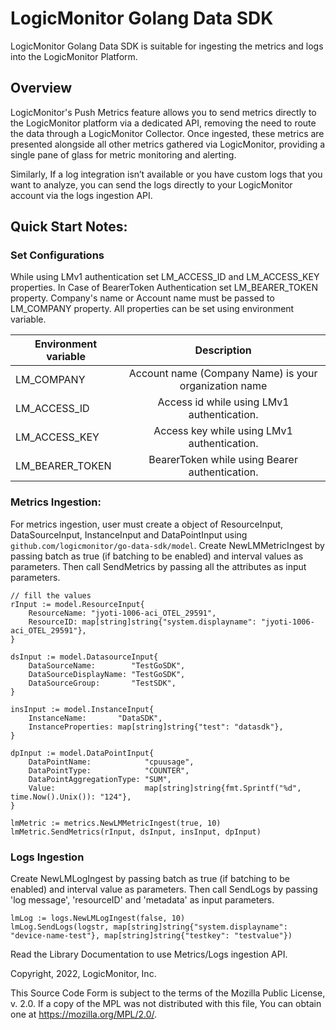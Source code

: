 # LogicMonitor Golang Data SDK

LogicMonitor Golang Data SDK is suitable for ingesting the metrics and logs into the LogicMonitor Platform.

## Overview
LogicMonitor's Push Metrics feature allows you to send metrics directly to the LogicMonitor platform via a dedicated API, removing the need to route the data through a LogicMonitor Collector. Once ingested, these metrics are presented alongside all other metrics gathered via LogicMonitor, providing a single pane of glass for metric monitoring and alerting.

Similarly, If a log integration isn’t available or you have custom logs that you want to analyze, you can send the logs directly to your LogicMonitor account via the logs ingestion API.

## Quick Start Notes:

### Set Configurations
While using LMv1 authentication set LM_ACCESS_ID and LM_ACCESS_KEY properties.
In Case of BearerToken Authentication set LM_BEARER_TOKEN property. 
Company's name or Account name must be passed to LM_COMPANY property. 
All properties can be set using environment variable.

| Environment variable |	Description |
| -------------------- |:--------------:|
|   LM_COMPANY         |	Account name (Company Name) is your organization name |
|   LM_ACCESS_ID       |	Access id while using LMv1 authentication.|
|   LM_ACCESS_KEY      |	Access key while using LMv1 authentication.|
|   LM_BEARER_TOKEN    |	BearerToken while using Bearer authentication.|

### Metrics Ingestion:
For metrics ingestion, user must create a object of ResourceInput, DataSourceInput, InstanceInput and DataPointInput using `github.com/logicmonitor/go-data-sdk/model`.
Create NewLMMetricIngest by passing batch as true (if batching to be enabled) and interval values as parameters. Then call SendMetrics by passing all the attributes as input parameters.

    // fill the values
	rInput := model.ResourceInput{
		ResourceName: "jyoti-1006-aci_OTEL_29591",
		ResourceID: map[string]string{"system.displayname": "jyoti-1006-aci_OTEL_29591"},
	}

	dsInput := model.DatasourceInput{
		DataSourceName:        "TestGoSDK",
		DataSourceDisplayName: "TestGoSDK",
		DataSourceGroup:       "TestSDK",
	}

	insInput := model.InstanceInput{
		InstanceName:       "DataSDK",
		InstanceProperties: map[string]string{"test": "datasdk"},
	}

	dpInput := model.DataPointInput{
		DataPointName:            "cpuusage",
		DataPointType:            "COUNTER",
		DataPointAggregationType: "SUM",
		Value:                    map[string]string{fmt.Sprintf("%d", time.Now().Unix()): "124"},
	}

	lmMetric := metrics.NewLMMetricIngest(true, 10)
	lmMetric.SendMetrics(rInput, dsInput, insInput, dpInput)

### Logs Ingestion

Create NewLMLogIngest by passing batch as true (if batching to be enabled) and interval value as parameters. Then call SendLogs by passing 'log message', 'resourceID' and 'metadata' as input parameters.

```
lmLog := logs.NewLMLogIngest(false, 10)
lmLog.SendLogs(logstr, map[string]string{"system.displayname": "device-name-test"}, map[string]string{"testkey": "testvalue"})
```

Read the Library Documentation to use Metrics/Logs ingestion API.


Copyright, 2022, LogicMonitor, Inc.

This Source Code Form is subject to the terms of the Mozilla Public License, v. 2.0. If a copy of the MPL was not distributed with this file, You can obtain one at https://mozilla.org/MPL/2.0/.